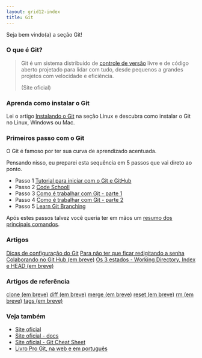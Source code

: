 ```yaml
---
layout: grid12-index
title: Git
---
```


Seja bem vindo(a) a seção Git!
   


### O que é Git?

> Git é um sistema distribuído de [controle de versão](http://pt.wikipedia.org/wiki/Sistema_de_controle_de_vers%C3%A3o "link-externo")
> livre e de código aberto projetado para lidar com tudo, desde pequenos a grandes projetos com velocidade e eficiência.
>
> (Site oficial)



### Aprenda como instalar o Git

Lei o artigo [Instalando o Git](/linux/cookbook/git/) na seção Linux e descubra como instalar o Git no Linux, Windows ou Mac.



### Primeiros passo com o Git

O Git é famoso por ter sua curva de aprendizado acentuada.

Pensando nisso, eu preparei esta sequência em 5 passos que vai direto ao ponto.

- Passo 1 [Tutorial para iniciar com o Git e GitHub](/git/tutorial-iniciando-git/)
- Passo 2 [Code Schooll](https://try.github.io/levels/1/challenges/1 "link-externo")
- Passo 3 [Como é trabalhar com Git - parte 1](/git/como-e-trabalhar-com-git-1/)
- Passo 4 [Como é trabalhar com Git - parte 2](/git/como-e-trabalhar-com-git-2/)
- Passo 5 [Learn Git Branching](http://pcottle.github.io/learnGitBranching/ "link-externo")

Após estes passos talvez você queria ter em mãos um [resumo dos principais comandos](/git/resumo/).


### Artigos


<div class="list-group">
    <a href="/git/dicas-configuracao/" class="list-group-item">Dicas de configuração do Git</a>
    <a href="/git/netrc-nao-pedir-senha/" class="list-group-item">Para não ter que ficar redigitando a senha</a>
    <a href="/git/colaborando-no-github/" class="list-group-item">Colaborando no Git Hub (em breve)</a>
    <a href="/git/os-3-estados/" class="list-group-item">Os 3 estados - Working Directory, Index e HEAD (em breve)</a>
</div> 


### Artigos de referência

<div class="list-group">
    <a href="/git/git-clone/" class="list-group-item">clone (em breve)</a>
    <a href="/git/git-diff/" class="list-group-item">diff (em breve)</a>
    <a href="/git/git-merge/" class="list-group-item">merge (em breve)</a>
    <a href="/git/git-reset/" class="list-group-item">reset (em breve)</a>
    <a href="/git/git-rm/" class="list-group-item">rm (em breve)</a>
    <a href="/git/git-tags/" class="list-group-item">tags (em breve)</a>
</div> 


### Veja também

- [Site oficial](http://git-scm.com/ "link-externo")
- [Site oficial - docs](http://git-scm.com/docs "link-externo")
- [Site oficial - Git Cheat Sheet](https://training.github.com/kit/downloads/github-git-cheat-sheet.pdf "link-externo")
- [Livro Pro Git, na web e em português](http://git-scm.com/book/pt-br/ "link-externo")

